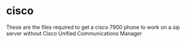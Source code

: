 # cisco

These are the files required to get a cisco 7900 phone to work on a sip server without Cisco Unified Communications Manager
  

